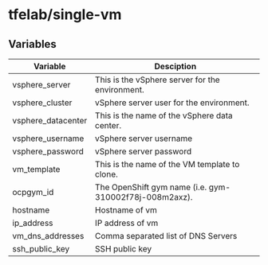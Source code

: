 # tfelab/single-vm
## Variables
| Variable    | Desciption |
| -------- | ------- |
| vsphere_server  | This is the vSphere server for the environment. |
| vsphere_cluster | vSphere server user for the environment. |
| vsphere_datacenter | This is the name of the vSphere data center. |
| vsphere_username | vSphere server username |
| vsphere_password | vSphere server password |
| vm_template | This is the name of the VM template to clone. |
| ocpgym_id | The OpenShift gym name (i.e. gym-310002f78j-008m2axz). |
| hostname | Hostname of vm |
| ip_address | IP address of vm |
| vm_dns_addresses | Comma separated list of DNS Servers |
| ssh_public_key | SSH public key |
